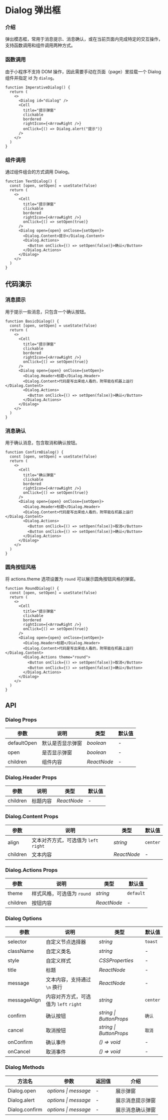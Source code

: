 # Dialog 弹出框

### 介绍

弹出模态框，常用于消息提示、消息确认，或在当前页面内完成特定的交互操作，支持函数调用和组件调用两种方式。

### 函数调用

由于小程序不支持 DOM 操作，因此需要手动在页面（page）里挂载一个 Dialog 组件并指定 id 为 `dialog`。

```tsx
function ImperativeDialog() {
  return (
    <>
      <Dialog id="dialog" />
      <Cell
        title="提示弹窗"
        clickable
        bordered
        rightIcon={<ArrowRight />}
        onClick={() => Dialog.alert("提示")}
      />
    </>
  )
}
```

### 组件调用

通过组件组合的方式调用 Dialog。

```tsx
function TextDialog() {
  const [open, setOpen] = useState(false)
  return (
    <>
      <Cell
        title="提示弹窗"
        clickable
        bordered
        rightIcon={<ArrowRight />}
        onClick={() => setOpen(true)}
      />
      <Dialog open={open} onClose={setOpen}>
        <Dialog.Content>提示</Dialog.Content>
        <Dialog.Actions>
          <Button onClick={() => setOpen(false)}>确认</Button>
        </Dialog.Actions>
      </Dialog>
    </>
  )
}
```

## 代码演示

### 消息提示

用于提示一些消息，只包含一个确认按钮。

```tsx
function BasicDialog() {
  const [open, setOpen] = useState(false)
  return (
    <>
      <Cell
        title="提示弹窗"
        clickable
        bordered
        rightIcon={<ArrowRight />}
        onClick={() => setOpen(true)}
      />
      <Dialog open={open} onClose={setOpen}>
        <Dialog.Header>标题</Dialog.Header>
        <Dialog.Content>代码是写出来给人看的，附带能在机器上运行</Dialog.Content>
        <Dialog.Actions>
          <Button onClick={() => setOpen(false)}>确认</Button>
        </Dialog.Actions>
      </Dialog>
    </>
  )
}
```

### 消息确认

用于确认消息，包含取消和确认按钮。

```tsx
function ConfirmDialog() {
  const [open, setOpen] = useState(false)
  return (
    <>
      <Cell
        title="确认弹窗"
        clickable
        bordered
        rightIcon={<ArrowRight />}
        onClick={() => setOpen(true)}
      />
      <Dialog open={open} onClose={setOpen}>
        <Dialog.Header>标题</Dialog.Header>
        <Dialog.Content>代码是写出来给人看的，附带能在机器上运行</Dialog.Content>
        <Dialog.Actions>
          <Button onClick={() => setOpen(false)}>取消</Button>
          <Button onClick={() => setOpen(false)}>确认</Button>
        </Dialog.Actions>
      </Dialog>
    </>
  )
}
```

### 圆角按钮风格

将 actions.theme 选项设置为 `round` 可以展示圆角按钮风格的弹窗。

```tsx
function RoundDialog() {
  const [open, setOpen] = useState(false)
  return (
    <>
      <Cell
        title="提示弹窗"
        clickable
        bordered
        rightIcon={<ArrowRight />}
        onClick={() => setOpen(true)}
      />
      <Dialog open={open} onClose={setOpen}>
        <Dialog.Header>标题</Dialog.Header>
        <Dialog.Content>代码是写出来给人看的，附带能在机器上运行</Dialog.Content>
        <Dialog.Actions theme="round">
          <Button onClick={() => setOpen(false)}>取消</Button>
          <Button onClick={() => setOpen(false)}>确认</Button>
        </Dialog.Actions>
      </Dialog>
    </>
  )
}
```

## API

### Dialog Props

| 参数 | 说明 | 类型 | 默认值 |
| --- | --- | --- | --- |
| defaultOpen | 默认是否显示弹窗 | _boolean_ | - |
| open | 是否显示弹窗 | _boolean_ | - |
| children | 组件内容 | _ReactNode_ | - |

### Dialog.Header Props

| 参数 | 说明 | 类型 | 默认值 |
| --- | --- | --- | --- |
| children | 标题内容 | _ReactNode_ | - |

### Dialog.Content Props

| 参数 | 说明 | 类型 | 默认值 |
| --- | --- | --- | --- |
| align | 文本对齐方式，可选值为 `left` `right` | _string_ | `center` |
| children | 文本内容 | _ReactNode_ | - |

### Dialog.Actions Props

| 参数 | 说明 | 类型 | 默认值 |
| --- | --- | --- | --- |
| theme | 样式风格，可选值为 `round` | _string_ | `default` |
| children | 按钮内容 | _ReactNode_ | - |

### Dialog Options

| 参数 | 说明 | 类型 | 默认值 |
| --- | --- | --- | --- |
| selector | 自定义节点选择器 | _string_ | `toast` |
| className | 自定义类名 | _string_ | - |
| style | 自定义样式 | _CSSProperties_ | - |
| title | 标题 | _ReactNode_ | - |
| message | 文本内容，支持通过 `\n` 换行 | _ReactNode_ | - |
| messageAlign | 内容对齐方式，可选值为 `left` `right` | _string_ | `center` |
| confirm | 确认按钮 | _string \| ButtonProps_ | `确认` |
| cancel | 取消按钮 | _string \| ButtonProps_ | `取消` |
| onConfirm | 确认事件 | _() => void_ | - |
| onCancel | 取消事件 | _() => void_ | - |

### Dialog Methods

| 方法名 | 参数 | 返回值 | 介绍 |
| --- | --- | --- | --- |
| Dialog.open | _options \| message_ | - | 展示弹窗 |
| Dialog.alert | _options \| message_ | - | 展示消息提示弹窗 |
| Dialog.confirm | _options \| message_ | - | 展示消息确认弹窗 |
